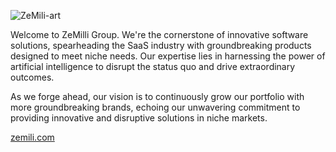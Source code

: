 
![ZeMili-art](https://github.com/zemili-group/.github/assets/65465380/de1ab628-1b01-4334-91c3-1098dd114b2f)

<!--- ![ZeMili-art](https://github.com/zemili-group/.github/assets/65465380/d35589eb-b6a3-4771-8536-8303c10c4403) -->
<!--- ![ZeMili-art](https://github.com/zemili-group/.github/assets/65465380/95318606-0996-4b3f-91b5-334f5f6208cb) -->
<!-- ![LinkedIn Cover Photo](https://github.com/zemili-group/.github/assets/65465380/520d35aa-c853-4ce7-a58e-0ed2e017b6b0) -->

Welcome to ZeMilli Group. We're the cornerstone of innovative software solutions, spearheading the SaaS industry with groundbreaking products designed to meet niche needs. Our expertise lies in harnessing the power of artificial intelligence to disrupt the status quo and drive extraordinary outcomes.

As we forge ahead, our vision is to continuously grow our portfolio with more groundbreaking brands, echoing our unwavering commitment to providing innovative and disruptive solutions in niche markets.

[zemili.com](https://zemili.com)
